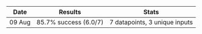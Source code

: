 | Date | Results | Stats |
| --- | --- | --- |
| 09 Aug  |  85.7% success (6.0/7) | 7 datapoints, 3 unique inputs |
